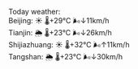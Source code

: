 Today weather:  
Beijing: ☀️ 🌡️+29°C 🌬️↓11km/h  
Tianjin: 🌦 🌡️+23°C 🌬️↓26km/h  
Shijiazhuang: ☀️ 🌡️+32°C 🌬️↑11km/h  
Tangshan: 🌦 🌡️+23°C 🌬️↓30km/h  
